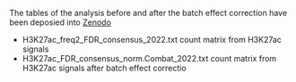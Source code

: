 The tables of the analysis before and after the batch effect correction have been deposied into [Zenodo](https://zenodo.org/record/6865838)
- H3K27ac_freq2_FDR_consensus_2022.txt count matrix from H3K27ac signals
- H3K27ac_FDR_consensus_norm.Combat_2022.txt count matrix from H3K27ac signals after batch effect correctio
